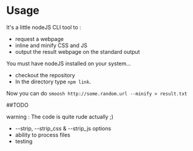
# Usage

It's a little nodeJS CLI tool to :
- request a webpage
- inline and minify CSS and JS
- output the result webpage on the standard output

You must have nodeJS installed on your system...

- checkout the repository
- In the directory type `npm link`.

Now you can do ``smoosh http://some.random.url --minify > result.txt``

##TODO

warning : The code is quite rude actually ;)

- --strip, --strip_css & --strip_js options
- ability to process files
- testing